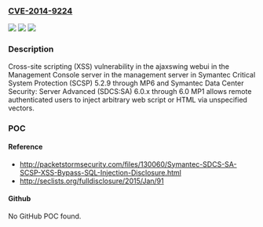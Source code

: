 ### [CVE-2014-9224](https://cve.mitre.org/cgi-bin/cvename.cgi?name=CVE-2014-9224)
![](https://img.shields.io/static/v1?label=Product&message=n%2Fa&color=blue)
![](https://img.shields.io/static/v1?label=Version&message=n%2Fa&color=blue)
![](https://img.shields.io/static/v1?label=Vulnerability&message=n%2Fa&color=brighgreen)

### Description

Cross-site scripting (XSS) vulnerability in the ajaxswing webui in the Management Console server in the management server in Symantec Critical System Protection (SCSP) 5.2.9 through MP6 and Symantec Data Center Security: Server Advanced (SDCS:SA) 6.0.x through 6.0 MP1 allows remote authenticated users to inject arbitrary web script or HTML via unspecified vectors.

### POC

#### Reference
- http://packetstormsecurity.com/files/130060/Symantec-SDCS-SA-SCSP-XSS-Bypass-SQL-Injection-Disclosure.html
- http://seclists.org/fulldisclosure/2015/Jan/91

#### Github
No GitHub POC found.


